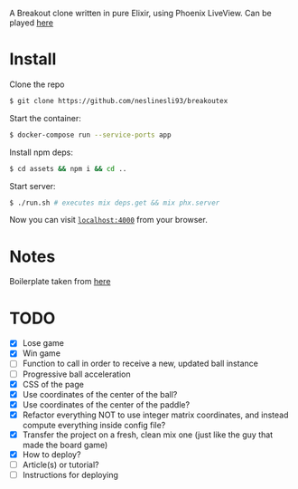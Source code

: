 A Breakout clone written in pure Elixir, using Phoenix LiveView. Can be played [here](https://breakoutex.tommasopifferi.com)

# Install

Clone the repo
```bash
$ git clone https://github.com/neslinesli93/breakoutex
```

Start the container:
```bash
$ docker-compose run --service-ports app
```

Install npm deps:
```bash
$ cd assets && npm i && cd ..
```

Start server:
```bash
$ ./run.sh # executes mix deps.get && mix phx.server
```

Now you can visit [`localhost:4000`](http://localhost:4000) from your browser.

# Notes

Boilerplate taken from [here](https://github.com/chrismccord/phoenix_live_view_example)

# TODO
- [x] Lose game
- [x] Win game
- [ ] Function to call in order to receive a new, updated ball instance
- [ ] Progressive ball acceleration
- [x] CSS of the page
- [x] Use coordinates of the center of the ball?
- [x] Use coordinates of the center of the paddle?
- [x] Refactor everything NOT to use integer matrix coordinates, and instead compute everything inside config file?
- [x] Transfer the project on a fresh, clean mix one (just like the guy that made the board game)
- [x] How to deploy?
- [ ] Article(s) or tutorial?
- [ ] Instructions for deploying
